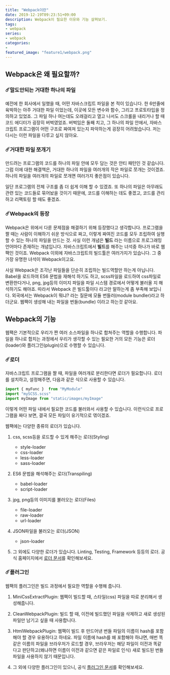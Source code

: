 ```yaml
---
title: "Webpack이란"
date: 2019-12-19T09:23:51+09:00
description: Webpack이 필요한 이유와 기능 살펴보기.
tags:
- webpack
series:
- webpack
categories:
-
featured_image: "feature1/webpack.png"
---
```


## Webpack은 왜 필요할까?

### ☄️말도안되는 거대한 하나의 파일

예전에 한 회사에서 일했을 때, 어떤 자바스크립트 파일을 본 적이 있습니다. 한 6만줄에 육박하는 아주 거대한 파일 이었는데, 이곳에 모든 변수와 함수, 그리고 프로토타입을 정의하고 있었죠. 그 파일 하나 여는데도 오래걸리고 열고 나서도 스크롤을 내리거나 할 때 코드 에디터가 굉장히 버벅였었죠. 버벅임은 둘째 치고, 그 하나의 파일 안에서, 자바스크립트 프로그램이 어떤 구조로 짜여져 있는지 파악하는게 굉장히 어려웠습니다. 저는 다시는 이런 파일을 다루고 싶지 않아요.

### ☄️거대한 파일 쪼개기

만드려는 프로그램의 코드를 하나의 파일 안에 모두 담는 것은 안티 패턴인 것 같습니다. 그럼 이에 대한 해결책은, 거대한 하나의 파일을 여러개의 작은 파일로 쪼개는 것이겠죠. 하나의 파일을 여러개의 파일로 쪼개면 여러가지 좋은점이 있습니다. 

일단 프로그램의 전체 구조를 좀 더 쉽게 이해 할 수 있겠죠. 또 하나의 파일은 아무래도 관련 있는 코드들로 묶어놨을 것이기 때문에, 코드를 이해하는 데도 좋겠고, 코드를 관리하고 리팩토링 할 때도 좋겠죠.

### ☄️Webpack의 등장

Webpack은 위에서 다룬 문제점을 해결하기 위해 등장했다고 생각합니다. 프로그램을 짤 때는 사람이 이해하기 쉬운 방식으로 짜고, 이렇게 짜여진 코드를 모두 조립하여 실행할 수 있는 하나의 파일을 만드는 것. 사실 이런 개념은 **빌드** 라는 이름으로 프로그래밍 언어마다 존재하는 개념입니다. 자바스크립트에서 **빌드**를 해주는 녀석중 하나가 바로 웹팩인 것이죠. Webpack 이외에 자바스크립트의 빌드툴은 여러가지가 있습니다. 그 중 가장 유명한 녀석이 Webpack이고요.

사실 Webpack은 조각난 파일들을 단순히 조립하는 빌드역할만 하는게 아닙니다. Babel을 로드하여 ES6 문법을 재해석 하기도 하고, scss파일을 로드하여 css파일로 변환한다거나, png, jpg등의 이미지 파일을 파일 시스템 경로에서 어떻게 불러올 지 해석하기도 해야죠. 따라서 Webpack 은 빌드툴이다 라고만 말하는게 좀 부족해 보입니다. 외국에서는 Webpack이 뭐냐? 라는 질문에 모듈 번들러(module bundler)라고 하더군요. 웹팩이 생성해 내는 파일을 번들(bundle) 이라고 하는것 같아요.

## Webpack의 기능

웹팩은 기본적으로 우리가 짠 여러 소스파일을 하나로 합쳐주는 역할을 수행합니다. 파일을 하나로 합치는 과정에서 우리가 생각할 수 있는 필요한  거의 모든 기능은 로더(loader)와 플러그인(plugin)으로 수행할 수 있습니다.

### ☄️로더

자바스크립트 프로그램을 짤 때, 파일을 여러개로 분리한다면 로더가 필요합니다. 로더를 설치하고, 설정해주면, 다음과 같은 식으로 사용할 수 있습니다.

```javascript
import { myFunc }  from "MyModule"
import "mySCSS.scss"
import myImage from "static/images/myImage"
```

이렇게 어떤 파일 내에서 필요한 코드를 불러와서 사용할 수 있습니다. 이런식으로 프로그램을 짜다 보면, 결국 모든 파일이 유기적으로 엮이겠죠. 

웹팩에는 다양한 종류의 로더가 있습니다.

1. css, scss등을 로드할 수 있게 해주는 로더(Styling)
    
    - style-loader
    - css-loader
    - less-loader
    - sass-loader

2. ES6 문법을 해석해주는 로더(Transpiling)

    - babel-loader
    - script-loader

3. jpg, png등의 이미지를 불러오는 로더(Files)

    - file-loader
    - raw-loader
    - url-loader

4. JSON파일을 불러오는 로더(JSON)

    - json-loader

5. 그 외에도 다양한 로더가 있습니다. Linting, Testing, Framework 등등의 로더. 공식 홈페이지에서 [로더 문서](https://webpack.js.org/loaders/)를 확인해보세요.

### ☄️플러그인

웹팩의 플러그인은 빌드 과정에서 필요한 역할을 수행해 줍니다.

1. MiniCssExtractPlugin: 웹팩이 빌드할 때, 스타일(css) 파일을 따로 분리해서 생성해줍니다.

2. CleanWebpackPlugin: 빌드 할 때, 이전에 빌드했던 파일을 삭제하고 새로 생성된 파일만 남기고 싶을 때 사용합니다.

3. HtmlWebpackPlugin:  웹팩이 빌드 후 만드어낸 번들 파일의 이름이 hash를 포함해야 할 경우 유용하다고 하네요. 파일 이름에 hash를 왜 포함해야 하냐면, 매번 똑같은 이름의 파일을 브라우저가 로드할 경우, 브라우저는 해당 파일이 이전과 똑같다고 판단하고(왜냐하면 이름이 이전과 같으면 같은 파일로 인식) 새로 빌드된 번들파일을 사용하지 않기 때문입니다.

4. 그 외에 다양한 플러그인이 있으니, 공식 [플러그인 문서](https://webpack.js.org/plugins/)를 확인해보세요.